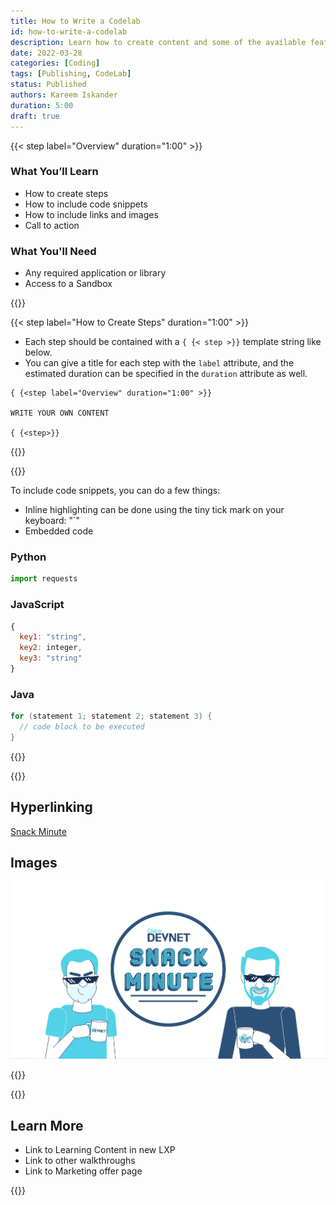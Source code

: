 ```yaml
---
title: How to Write a Codelab
id: how-to-write-a-codelab
description: Learn how to create content and some of the available features!
date: 2022-03-28
categories: [Coding]
tags: [Publishing, CodeLab]
status: Published
authors: Kareem Iskander
duration: 5:00
draft: true
---
```


<!-- Overview Step is a required step and must be at the beginning of each codelab -->
{{< step label="Overview" duration="1:00" >}}

### What You’ll Learn
- How to create steps
- How to include code snippets
- How to include links and images
- Call to action

### What You'll Need
- Any required application or library
- Access to a Sandbox

{{</step >}}

<!-- When defining steps, Make sure there is no spaces between the brackets { {<  >} } -->
{{< step label="How to Create Steps" duration="1:00" >}}

- Each step should be contained with a `{ {< step >}}` template string like below.
- You can give a title for each step with the `label` attribute, and the estimated duration can be specified in the `duration` attribute as well.


```
{ {<step label="Overview" duration="1:00" >}}

WRITE YOUR OWN CONTENT

{ {<step>}}
```

{{</step >}}


{{<step label="How to include code snippets" duration="3:00" >}}

To include code snippets, you can do a few things:
- Inline highlighting can be done using the tiny tick mark on your keyboard: "`"
- Embedded code

### Python

```python
import requests
```

### JavaScript

```javascript
{
  key1: "string",
  key2: integer,
  key3: "string"
}
```

### Java

```java
for (statement 1; statement 2; statement 3) {
  // code block to be executed
}
```

{{</step >}}

{{<step label="Hyperlinking and Embedded Images" duration="1:00" >}}

## Hyperlinking
[Snack Minute](https://www.youtube.com/playlist?list=PL2k86RlAekM-Qdu_In2-8B1YT6c66MnY0)

## Images
![alt-text-here](./images/sm.png)

{{</step >}}

<!-- Call to Action Step is a required step and must be at the end of each codelab -->
{{<step label="Congratulations" duration="1:00" >}}

## Learn More
- Link to Learning Content in new LXP
- Link to other walkthroughs
- Link to Marketing offer page

{{</step >}}
